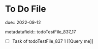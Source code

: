 # To Do File

due:: 2022-09-12

metadatafield:: todoTestFile_837_17

- [ ] Task of todoTestFile_837 1 [[Query me]]
